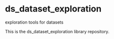 # ds_dataset_exploration
exploration tools for datasets

This is the ds_dataset_exploration library repository.
